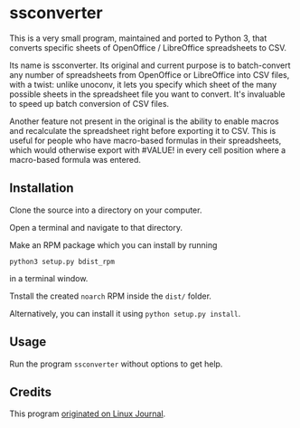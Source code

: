 ssconverter
============================

This is a very small program, maintained and ported to Python 3, that
converts specific sheets of OpenOffice / LibreOffice spreadsheets
to CSV.

Its name is ssconverter.  Its original  and current  purpose is to batch-convert any number of spreadsheets from OpenOffice or LibreOffice into CSV files, with a twist: unlike unoconv, it lets you specify which sheet of the many possible sheets in the spreadsheet file you want to convert.  It's invaluable to speed up batch conversion of CSV files.

Another feature not present in the original is the ability to enable macros and recalculate the spreadsheet right before exporting it to CSV.  This is useful for people who have macro-based formulas in their spreadsheets, which would otherwise export with #VALUE! in every cell position where a macro-based formula was entered.

Installation
------------

Clone the source into a directory on your computer.

Open a terminal and navigate to that directory.

Make an RPM package which you can install by running

```
python3 setup.py bdist_rpm
```

in a terminal window.

Tnstall the created `noarch` RPM inside the `dist/` folder.

Alternatively, you can install it using `python setup.py install`.

Usage
-----

Run the program `ssconverter` without options to get help.

Credits
-------

This program [originated on Linux Journal](https://www.linuxjournal.com/content/convert-spreadsheets-csv-files-python-and-pyuno-part-1v2).
